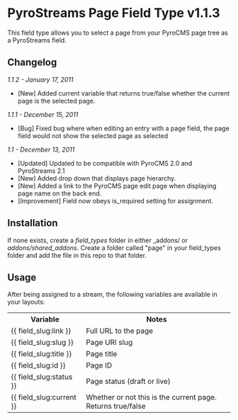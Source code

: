 # PyroStreams Page Field Type v1.1.3

This field type allows you to select a page from your PyroCMS page tree as a PyroStreams field.

## Changelog

_1.1.2 - January 17, 2011_

* [New] Added current variable that returns true/false whether the current page is the selected page.

_1.1.1 - December 15, 2011_

* [Bug] Fixed bug where when editing an entry with a page field, the page field would not show the selected page as selected

_1.1 - December 13, 2011_

* [Updated] Updated to be compatible with PyroCMS 2.0 and PyroStreams 2.1
* [New] Added drop down that displays page hierarchy.
* [New] Added a link to the PyroCMS page edit page when displaying page name on the back end.
* [Improvement] Field now obeys is_required setting for assignment.

## Installation

If none exists, create a _field\_types_ folder in either _addons/<site-ref> or _addons/shared\_addons_. Create a folder called "page" in your field\_types folder and add the file in this repo to that folder.

## Usage

After being assigned to a stream, the following variables are available in your layouts:

<table>
<tr>
<th>Variable </th>
		<th>Notes </th>
	</tr>
<tr>
<td>{{ field_slug:link }}</td>
		<td>Full URL to the page</td>
	</tr>
<tr>
<td>{{ field_slug:slug }}</td>
		<td>Page URI slug</td>
	</tr>
<tr>
<td>{{ field_slug:title }}</td>
		<td>Page title</td>
	</tr>
<tr>
<td>{{ field_slug:id }}</td>
		<td>Page ID</td>
	</tr>
<tr>
<td>{{ field_slug:status }}</td>
		<td>Page status (draft or live)</td>
	</tr>
<tr>
<td>{{ field_slug:current }}</td>
		<td>Whether or not this is the current page. Returns true/false</td>
	</tr>
</table>
